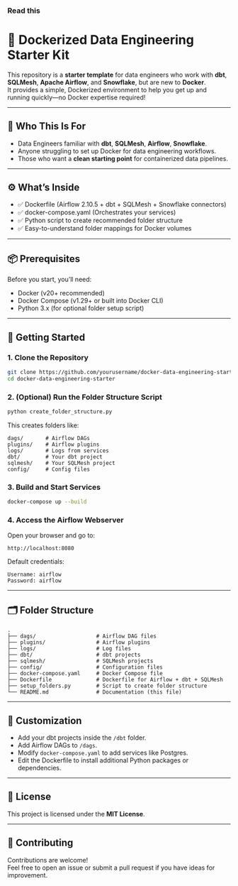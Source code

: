 ### Read this

# 🚀 Dockerized Data Engineering Starter Kit

This repository is a **starter template** for data engineers who work with **dbt**, **SQLMesh**, **Apache Airflow**, and **Snowflake**, but are new to **Docker**.  
It provides a simple, Dockerized environment to help you get up and running quickly—no Docker expertise required!

---

## 🎯 Who This Is For

- Data Engineers familiar with **dbt**, **SQLMesh**, **Airflow**, **Snowflake**.
- Anyone struggling to set up Docker for data engineering workflows.
- Those who want a **clean starting point** for containerized data pipelines.

---

## ⚙️ What’s Inside

- ✅ Dockerfile (Airflow 2.10.5 + dbt + SQLMesh + Snowflake connectors)
- ✅ docker-compose.yaml (Orchestrates your services)
- ✅ Python script to create recommended folder structure
- ✅ Easy-to-understand folder mappings for Docker volumes

---

## 📦 Prerequisites

Before you start, you’ll need:
- Docker (v20+ recommended)
- Docker Compose (v1.29+ or built into Docker CLI)
- Python 3.x (for optional folder setup script)

---

## 🚀 Getting Started

### 1. Clone the Repository
```bash
git clone https://github.com/yourusername/docker-data-engineering-starter.git
cd docker-data-engineering-starter
```

### 2. (Optional) Run the Folder Structure Script
```bash
python create_folder_structure.py
```

This creates folders like:
```
dags/       # Airflow DAGs
plugins/    # Airflow plugins
logs/       # Logs from services
dbt/        # Your dbt project
sqlmesh/    # Your SQLMesh project
config/     # Config files
```

### 3. Build and Start Services
```bash
docker-compose up --build
```

### 4. Access the Airflow Webserver
Open your browser and go to:
```
http://localhost:8080
```

Default credentials:
```
Username: airflow
Password: airflow
```

---

## 🗂️ Folder Structure

```
.
├── dags/                   # Airflow DAG files
├── plugins/                # Airflow plugins
├── logs/                   # Log files
├── dbt/                    # dbt projects
├── sqlmesh/                # SQLMesh projects
├── config/                 # Configuration files
├── docker-compose.yaml     # Docker Compose file
├── Dockerfile              # Dockerfile for Airflow + dbt + SQLMesh
├── setup_folders.py        # Script to create folder structure
└── README.md               # Documentation (this file)
```

---

## 🔧 Customization

- Add your dbt projects inside the `/dbt` folder.
- Add Airflow DAGs to `/dags`.
- Modify `docker-compose.yaml` to add services like Postgres.
- Edit the Dockerfile to install additional Python packages or dependencies.

---

## 📝 License

This project is licensed under the **MIT License**.

---

## 🙌 Contributing

Contributions are welcome!  
Feel free to open an issue or submit a pull request if you have ideas for improvement.
